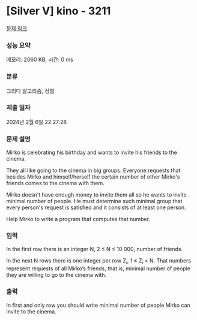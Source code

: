 # [Silver V] kino - 3211 

[문제 링크](https://www.acmicpc.net/problem/3211) 

### 성능 요약

메모리: 2060 KB, 시간: 0 ms

### 분류

그리디 알고리즘, 정렬

### 제출 일자

2024년 2월 6일 22:27:28

### 문제 설명

<p>Mirko is celebrating his birthday and wants to invite his friends to the cinema.</p>

<p>They all like going to the cinema in big groups. Everyone requests that besides Mirko and himself/herself the certain number of other Mirko's friends comes to the cinema with them.</p>

<p>Mirko doesn't have enough money to invite them all so he wants to invite minimal number of people. He must determine such minimal group that every person's request is satisfied and it consists of at least one person.</p>

<p>Help Mirko to write a program that computes that number.</p>

### 입력 

 <p>In the first row there is an integer N, 2 ≤ N ≤ 10 000, number of friends.</p>

<p>In the next N rows there is one integer per row Z<sub>i</sub>, 1 ≤ Z<sub>i</sub> < N. That numbers represent requests of all Mirko’s friends, that is, minimal number of people they are willing to go to the cinema with.</p>

### 출력 

 <p>In first and only row you should write minimal number of people Mirko can invite to the cinema.</p>

